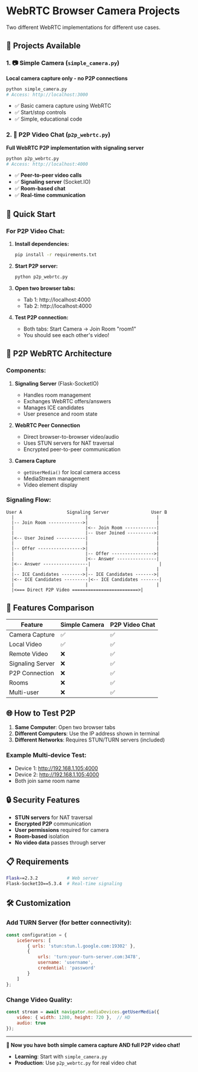 # WebRTC Browser Camera Projects

Two different WebRTC implementations for different use cases.

## 🎯 Projects Available

### 1. 📷 Simple Camera (`simple_camera.py`)
**Local camera capture only - no P2P connections**
```bash
python simple_camera.py
# Access: http://localhost:3000
```
- ✅ Basic camera capture using WebRTC
- ✅ Start/stop controls
- ✅ Simple, educational code

### 2. 🔗 P2P Video Chat (`p2p_webrtc.py`) 
**Full WebRTC P2P implementation with signaling server**
```bash
python p2p_webrtc.py
# Access: http://localhost:4000
```
- ✅ **Peer-to-peer video calls**
- ✅ **Signaling server** (Socket.IO)
- ✅ **Room-based chat**
- ✅ **Real-time communication**

## 🚀 Quick Start

### For P2P Video Chat:
1. **Install dependencies:**
   ```bash
   pip install -r requirements.txt
   ```

2. **Start P2P server:**
   ```bash
   python p2p_webrtc.py
   ```

3. **Open two browser tabs:**
   - Tab 1: http://localhost:4000
   - Tab 2: http://localhost:4000

4. **Test P2P connection:**
   - Both tabs: Start Camera → Join Room "room1"
   - You should see each other's video!

## 🔧 P2P WebRTC Architecture

### Components:

1. **Signaling Server** (Flask-SocketIO)
   - Handles room management
   - Exchanges WebRTC offers/answers
   - Manages ICE candidates
   - User presence and room state

2. **WebRTC Peer Connection**
   - Direct browser-to-browser video/audio
   - Uses STUN servers for NAT traversal
   - Encrypted peer-to-peer communication

3. **Camera Capture**
   - `getUserMedia()` for local camera access
   - MediaStream management
   - Video element display

### Signaling Flow:
```
User A                 Signaling Server                User B
  |                           |                          |
  |-- Join Room ------------->|                          |
  |                           |<-- Join Room ------------|
  |                           |-- User Joined ---------->|
  |<-- User Joined -----------|                          |
  |                           |                          |
  |-- Offer ----------------->|                          |
  |                           |-- Offer ---------------->|
  |                           |<-- Answer ---------------|
  |<-- Answer -----------------|                          |
  |                           |                          |
  |-- ICE Candidates -------->|-- ICE Candidates ------->|
  |<-- ICE Candidates ---------|<-- ICE Candidates -------|
  |                           |                          |
  |<=== Direct P2P Video =========================>|
```

## 🎥 Features Comparison

| Feature | Simple Camera | P2P Video Chat |
|---------|---------------|----------------|
| Camera Capture | ✅ | ✅ |
| Local Video | ✅ | ✅ |
| Remote Video | ❌ | ✅ |
| Signaling Server | ❌ | ✅ |
| P2P Connection | ❌ | ✅ |
| Rooms | ❌ | ✅ |
| Multi-user | ❌ | ✅ |

## 🌐 How to Test P2P

1. **Same Computer**: Open two browser tabs
2. **Different Computers**: Use the IP address shown in terminal
3. **Different Networks**: Requires STUN/TURN servers (included)

### Example Multi-device Test:
- Device 1: http://192.168.1.105:4000
- Device 2: http://192.168.1.105:4000
- Both join same room name

## 🔒 Security Features

- **STUN servers** for NAT traversal
- **Encrypted P2P** communication  
- **User permissions** required for camera
- **Room-based** isolation
- **No video data** passes through server

## 📋 Requirements

```bash
Flask==2.3.2           # Web server
Flask-SocketIO==5.3.4  # Real-time signaling
```

## 🛠️ Customization

### Add TURN Server (for better connectivity):
```javascript
const configuration = {
    iceServers: [
        { urls: 'stun:stun.l.google.com:19302' },
        {
            urls: 'turn:your-turn-server.com:3478',
            username: 'username',
            credential: 'password'
        }
    ]
};
```

### Change Video Quality:
```javascript
const stream = await navigator.mediaDevices.getUserMedia({
    video: { width: 1280, height: 720 },  // HD
    audio: true
});
```

---

**🎉 Now you have both simple camera capture AND full P2P video chat!**

- **Learning**: Start with `simple_camera.py`
- **Production**: Use `p2p_webrtc.py` for real video chat
